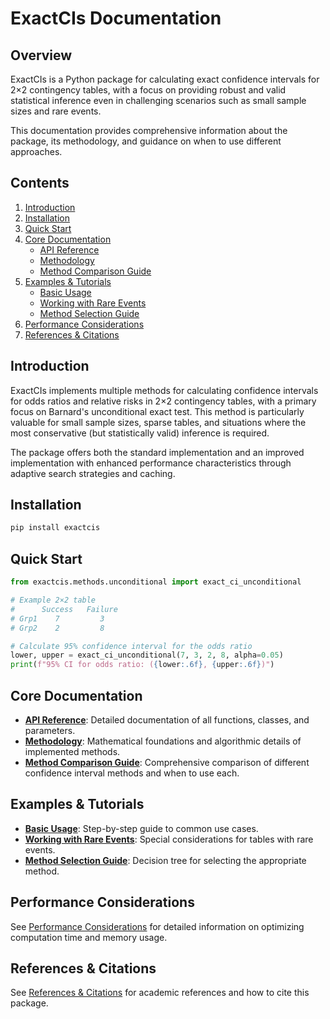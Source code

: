 # ExactCIs Documentation

## Overview

ExactCIs is a Python package for calculating exact confidence intervals for 2×2 contingency tables, with a focus on providing robust and valid statistical inference even in challenging scenarios such as small sample sizes and rare events.

This documentation provides comprehensive information about the package, its methodology, and guidance on when to use different approaches.

## Contents

1. [Introduction](#introduction)
2. [Installation](#installation)
3. [Quick Start](#quick-start)
4. [Core Documentation](#core-documentation)
   - [API Reference](api_reference.md)
   - [Methodology](methodology.md)
   - [Method Comparison Guide](method_comparison.md)
5. [Examples & Tutorials](#examples--tutorials)
   - [Basic Usage](examples/basic_usage.md)
   - [Working with Rare Events](examples/rare_events.md)
   - [Method Selection Guide](examples/method_selection.md)
6. [Performance Considerations](performance.md)
7. [References & Citations](references.md)

## Introduction

ExactCIs implements multiple methods for calculating confidence intervals for odds ratios and relative risks in 2×2 contingency tables, with a primary focus on Barnard's unconditional exact test. This method is particularly valuable for small sample sizes, sparse tables, and situations where the most conservative (but statistically valid) inference is required.

The package offers both the standard implementation and an improved implementation with enhanced performance characteristics through adaptive search strategies and caching.

## Installation

```bash
pip install exactcis
```

## Quick Start

```python
from exactcis.methods.unconditional import exact_ci_unconditional

# Example 2×2 table
#      Success   Failure
# Grp1    7         3
# Grp2    2         8

# Calculate 95% confidence interval for the odds ratio
lower, upper = exact_ci_unconditional(7, 3, 2, 8, alpha=0.05)
print(f"95% CI for odds ratio: ({lower:.6f}, {upper:.6f})")
```

## Core Documentation

- **[API Reference](api_reference.md)**: Detailed documentation of all functions, classes, and parameters.
- **[Methodology](methodology.md)**: Mathematical foundations and algorithmic details of implemented methods.
- **[Method Comparison Guide](method_comparison.md)**: Comprehensive comparison of different confidence interval methods and when to use each.

## Examples & Tutorials

- **[Basic Usage](examples/basic_usage.md)**: Step-by-step guide to common use cases.
- **[Working with Rare Events](examples/rare_events.md)**: Special considerations for tables with rare events.
- **[Method Selection Guide](examples/method_selection.md)**: Decision tree for selecting the appropriate method.

## Performance Considerations

See [Performance Considerations](performance.md) for detailed information on optimizing computation time and memory usage.

## References & Citations

See [References & Citations](references.md) for academic references and how to cite this package.
